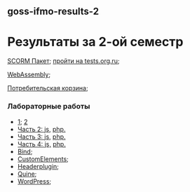 ## goss-ifmo-results-2
# Результаты за 2-ой семестр

[SCORM Пакет](scorm-master.zip);
[пройти на tests.org.ru](http://tests.org.ru/mod/scorm/view.php?id=35);

[WebAssembly](http://goo.gl/YQ93AY);

[Потребительская корзина](cart/index.html);


### Лабораторные работы

- [1](1.js); [2](2.js) 
- [Часть 2:  js,](js/Part2.js) [ php.](php/part2.php)
- [Часть 3:  js,](js/Part3.js) [ php.](php/Quine.php)
- [Часть 4:  js,](js/Part4.js) [ php.](php/part4.php)
- [Bind](bind);
- [CustomElements](customElements);
- [Headerplugin](headerplugin/headerplugin);
- [Quine](bind);
- [WordPress](bind);
